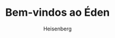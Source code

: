 ---
layout: post
author: Heisenberg
category: Séries
post_date: '2022-05-25T03:46:07.349Z'
post_modified: '2022-05-25T03:46:07.349Z'
title: Bem-vindos ao Éden
description: 'Um grupo de jovens vai a uma festa em uma ilha paradisíaca, mas acaba vivendo um inferno cheio de segredos, perigos e armadilhas.'
poster_path: /ow3LGLW3uCf7hFIwbX8A3Ym6m7K.jpg
tmdb_id: 128010
imdb_id: tt13457822
runtime: 41
release_date: '2022-05-06'
genres:
  - 'Action & Adventure'
casts:
  - Amaia Salamanca
  - Amaia Aberasturi
  - Belinda
  - Lola Rodríguez
  - Sergio Momo
  - Begoña Vargas
crews:
  - Joaquín Górriz
  - Guillermo López Sánchez
trailer: Q2SDdgDUbJ0
certification: 16
adult: false
vote_average: 6.6
vote_count: 36
qualitys:
  - 1080p
  - 720p
audios:
  - Dual Áudio
  - Português
  - Inglês
extensions:
  - mkv
  - mp4
---